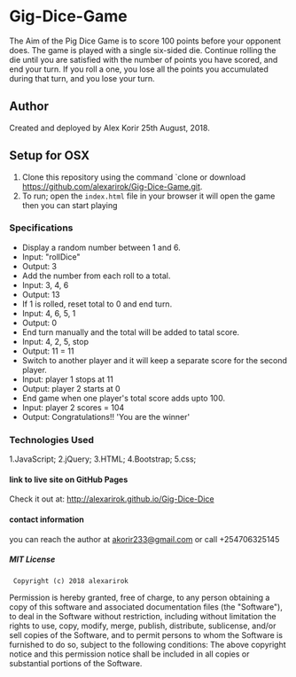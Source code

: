 # Gig-Dice-Game
The Aim of the Pig Dice Game is to score 100 points before your opponent does. The game is played with a single six-sided die. Continue rolling the die until you are satisfied with the number of points you have scored, and end your turn. If you roll a one, you lose all the points you accumulated during that turn, and you lose your turn.
## Author 
Created and deployed by Alex Korir 25th August, 2018.

## Setup for OSX
1. Clone this repository using the command `clone or download https://github.com/alexarirok/Gig-Dice-Game.git.
2. To run; open the `index.html` file in your browser it will open the game then you can start playing

### Specifications
- Display a random number between 1 and 6.
- Input: "rollDice"
- Output: 3
- Add the number from each roll to a total.
- Input: 3, 4, 6
- Output: 13
- If 1 is rolled, reset total to 0 and end turn.
- Input: 4, 6, 5, 1
- Output: 0
- End turn manually and the total will be added to tatal score.
- Input: 4, 2, 5, stop
- Output: 11 = 11
- Switch to another player and it will keep a separate score for the second player.
- Input: player 1 stops at 11
- Output: player 2 starts at 0
- End game when one player's total score adds upto 100.
- Input: player 2 scores = 104
- Output: Congratulations!! 'You are the winner'

### Technologies Used
1.JavaScript; 
2.jQuery;
3.HTML;
4.Bootstrap;
5.css;

#### link to live site on GitHub Pages
 Check it out at: http://alexarirok.github.io/Gig-Dice-Dice
 
 #### contact information
 you can reach the author at akorir233@gmail.com or call +254706325145
 
##### MIT License 
     Copyright (c) 2018 alexarirok

Permission is hereby granted, free of charge, to any person obtaining a copy
of this software and associated documentation files (the "Software"), to deal
in the Software without restriction, including without limitation the rights
to use, copy, modify, merge, publish, distribute, sublicense, and/or sell
copies of the Software, and to permit persons to whom the Software is
furnished to do so, subject to the following conditions:
The above copyright notice and this permission notice shall be included in all
copies or substantial portions of the Software.


